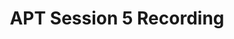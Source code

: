 ---
title: APT Session 5 Recording
redirect_to: https://edpuzzle.com/assignments/654b4f1d9c0a193fff0894f1/watch
redirect_from: 
  - /APTSESSION5
  - /aptsession5
---